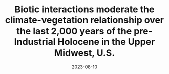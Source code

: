 ---
title: "Biotic interactions moderate the climate-vegetation relationship over the last 2,000 years of the pre-Industrial Holocene in the Upper Midwest, U.S."
collection: talks
type: "Talk"
permalink: /talks/2023-talk-9
venue: "Annual Meeting of the Ecological Society of America; American Geophysical Union Fall Meeting"
date: 2023-08-10
location: "Portland, OR and San Francisco, CA"
---